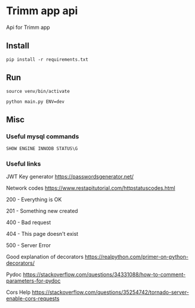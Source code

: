 # Trimm app api
Api for Trimm app

## Install
`pip install -r requirements.txt`

## Run
`source venv/bin/activate`

`python main.py ENV=dev`



## Misc

### Useful mysql commands

```sql
SHOW ENGINE INNODB STATUS\G
```

### Useful links

JWT Key generator
https://passwordsgenerator.net/

Network codes
https://www.restapitutorial.com/httpstatuscodes.html

200 - Everything is OK

201 - Something new created

400 - Bad request

404 - This page doesn't exist

500 - Server Error

Good explanation of decorators
https://realpython.com/primer-on-python-decorators/ 

Pydoc
https://stackoverflow.com/questions/34331088/how-to-comment-parameters-for-pydoc

Cors Help
https://stackoverflow.com/questions/35254742/tornado-server-enable-cors-requests
